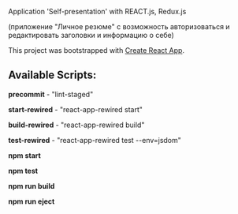 Application 'Self-presentation' with REACT.js, Redux.js

(приложение "Личное резюме" с возможность авторизоваться и редактировать заголовки и информацию о себе)

This project was bootstrapped with [Create React App](https://github.com/facebookincubator/create-react-app).

## Available Scripts:

  **precommit** - "lint-staged"

  **start-rewired** - "react-app-rewired start"

  **build-rewired** - "react-app-rewired build"

  **test-rewired** - "react-app-rewired test --env=jsdom"


  **npm start**

  **npm test**

  **npm run build**

  **npm run eject**
